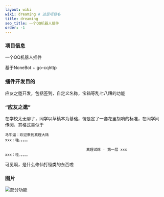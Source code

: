 ```yaml
---
layout: wiki
wiki: dreaming # 这是项目名
title: dreaming
seo_title: 一个QQ机器人插件
order: -1
---
```


### 项目信息

一个QQ机器人插件

基于NoneBot + go-cqhttp

### 插件开发目的

应友之邀开发，包括签到，自定义名称，宝箱等乱七八糟的功能

### “应友之邀”

在学校太无聊了，同学以草稿本为基础，愣是定了一套花里胡哨的标准，在同学间传阅，其格式类似于

```ddd
马牛逼：欢迎来到真理大陆
xxx：哇，。。。。

                                     真理试炼 · 第一层 xxx          
xxx：哇，。。。。
```

可见啊，是什么修仙打怪类的东西啦

### 图片

![部分功能](https://kodo.thun888.xyz/imges/-24a29d1113cb9680.jpg "部分功能")